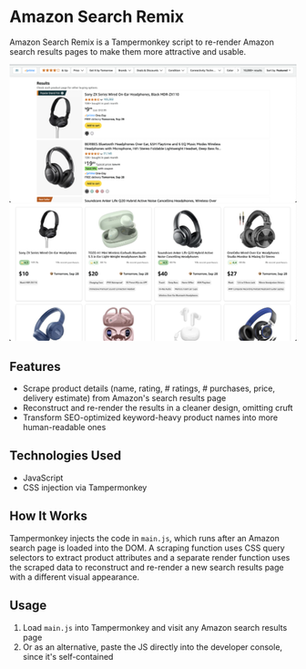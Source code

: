 # Amazon Search Remix

Amazon Search Remix is a Tampermonkey script to re-render Amazon search results pages to make them more attractive and usable.

!["Before" Screenshot](images/screenshot-before.png)
!["After" Screenshot](images/screenshot-after.png)

## Features

- Scrape product details (name, rating, # ratings, # purchases, price, delivery estimate) from Amazon's search results page
- Reconstruct and re-render the results in a cleaner design, omitting cruft
- Transform SEO-optimized keyword-heavy product names into more human-readable ones

## Technologies Used

- JavaScript
- CSS injection via Tampermonkey

## How It Works

Tampermonkey injects the code in `main.js`, which runs after an Amazon search page is loaded into the DOM. A scraping function uses CSS query selectors to extract product attributes and a separate render function uses the scraped data to reconstruct and re-render a new search results page with a different visual appearance.

## Usage

1. Load `main.js` into Tampermonkey and visit any Amazon search results page
2. Or as an alternative, paste the JS directly into the developer console, since it's self-contained
